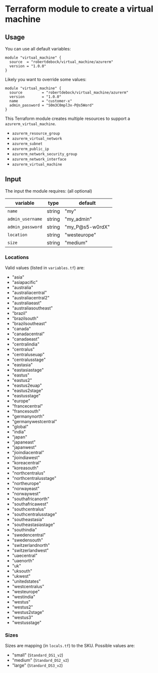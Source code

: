 # Terraform module to create a virtual machine

## Usage

You can use all default variables:

```hcl
module "virtual_machine" {
  source  = "robertdebock/virtual_machine/azurerm"
  version = "1.0.0"
}
```

Likely you want to override some values:

```hcl
module "virtual_machine" {
  source         = "robertdebock/virtual_machine/azurerm"
  version        = "1.0.0"
  name           = "customer-x"
  admin_password = "S0m3C0mpl3x-P@s5Word"
}
```

This Terraform module creates multiple resources to support a `azurerm_virtual_machine`.

- `azurerm_resource_group`
- `azurerm_virtual_network`
- `azurerm_subnet`
- `azurerm_public_ip`
- `azurerm_network_security_group`
- `azurerm_network_interface`
- `azurerm_virtual_machine`

## Input

The input the module requires: (all optional)

|variable        |type  |default        |
|----------------|------|---------------|
|`name`          |string|"my"           |
|`admin_username`|string|"my_admin"     |
|`admin_password`|string|"my_P@s5-w0rdX"|
|`location`      |string|"westeurope"   |
|`size`          |string|"medium"       |

### Locations

Valid values (listed in `variables.tf`) are:

- "asia"
- "asiapacific"
- "australia"
- "australiacentral"
- "australiacentral2"
- "australiaeast"
- "australiasoutheast"
- "brazil"
- "brazilsouth"
- "brazilsoutheast"
- "canada"
- "canadacentral"
- "canadaeast"
- "centralindia"
- "centralus"
- "centraluseuap"
- "centralusstage"
- "eastasia"
- "eastasiastage"
- "eastus"
- "eastus2"
- "eastus2euap"
- "eastus2stage"
- "eastusstage"
- "europe"
- "francecentral"
- "francesouth"
- "germanynorth"
- "germanywestcentral"
- "global"
- "india"
- "japan"
- "japaneast"
- "japanwest"
- "jioindiacentral"
- "jioindiawest"
- "koreacentral"
- "koreasouth"
- "northcentralus"
- "northcentralusstage"
- "northeurope"
- "norwayeast"
- "norwaywest"
- "southafricanorth"
- "southafricawest"
- "southcentralus"
- "southcentralusstage"
- "southeastasia"
- "southeastasiastage"
- "southindia"
- "swedencentral"
- "swedensouth"
- "switzerlandnorth"
- "switzerlandwest"
- "uaecentral"
- "uaenorth"
- "uk"
- "uksouth"
- "ukwest"
- "unitedstates"
- "westcentralus"
- "westeurope"
- "westindia"
- "westus"
- "westus2"
- "westus2stage"
- "westus3"
- "westusstage"    

### Sizes

Sizes are mapping (in `locals.tf`) to the SKU. Possible values are:

- "small" (`Standard_DS1_v2`)
- "medium" (`Standard_DS2_v2`)
- "large" (`Standard_DS3_v2`)
